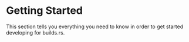 # Getting Started

This section tells you everything you need to know in order to get started developing
for builds.rs. 
